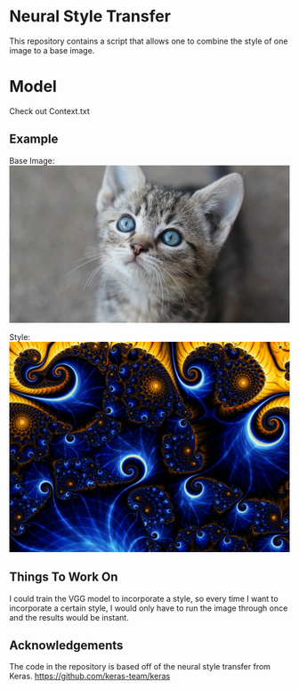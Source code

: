 # Neural Style Transfer

This repository contains a script that allows one to combine the style of one image to a base image.

# Model

Check out Context.txt

## Example

Base Image:
![Cat](https://github.com/JinLi711/Neural-Style-Transfer/blob/master/images/target/cat.jpg)

Style: 
![Trippy](https://github.com/JinLi711/Neural-Style-Transfer/blob/master/images/style/trippy.jpg)

## Things To Work On

I could train the VGG model to incorporate a style, so every time I want to incorporate a certain style, I would only have to run the image through once and the results would be instant.

## Acknowledgements

The code in the repository is based off of the neural style transfer from Keras.
https://github.com/keras-team/keras
